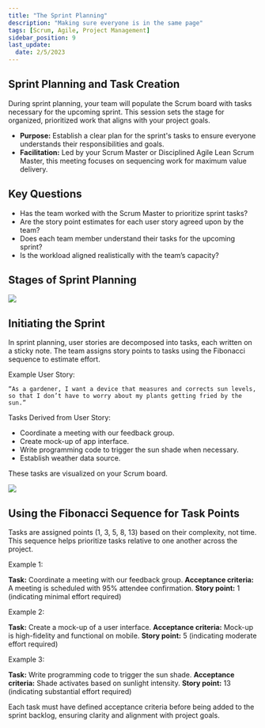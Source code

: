 ```yaml
---
title: "The Sprint Planning"
description: "Making sure everyone is in the same page"
tags: [Scrum, Agile, Project Management]
sidebar_position: 9
last_update:
  date: 2/5/2023
---
```



## Sprint Planning and Task Creation

During sprint planning, your team will populate the Scrum board with tasks necessary for the upcoming sprint. This session sets the stage for organized, prioritized work that aligns with your project goals.

- **Purpose:** Establish a clear plan for the sprint's tasks to ensure everyone understands their responsibilities and goals.
- **Facilitation:** Led by your Scrum Master or Disciplined Agile Lean Scrum Master, this meeting focuses on sequencing work for maximum value delivery.

## Key Questions

- Has the team worked with the Scrum Master to prioritize sprint tasks?
- Are the story point estimates for each user story agreed upon by the team?
- Does each team member understand their tasks for the upcoming sprint?
- Is the workload aligned realistically with the team’s capacity?

## Stages of Sprint Planning

![](/img/docs/stages-of-sptrintplanning-4-stages.png)

## Initiating the Sprint

In sprint planning, user stories are decomposed into tasks, each written on a sticky note. The team assigns story points to tasks using the Fibonacci sequence to estimate effort.

Example User Story:
```
“As a gardener, I want a device that measures and corrects sun levels, so that I don’t have to worry about my plants getting fried by the sun.”
```

Tasks Derived from User Story:

- Coordinate a meeting with our feedback group.
- Create mock-up of app interface.
- Write programming code to trigger the sun shade when necessary.
- Establish weather data source.

These tasks are visualized on your Scrum board.

![](/img/docs/examplebreakingdownuserstorytotasks.png)

## Using the Fibonacci Sequence for Task Points

Tasks are assigned points (1, 3, 5, 8, 13) based on their complexity, not time. This sequence helps prioritize tasks relative to one another across the project.

Example 1:

**Task:** Coordinate a meeting with our feedback group.
**Acceptance criteria:** A meeting is scheduled with 95% attendee confirmation.
**Story point:** 1 (indicating minimal effort required)

Example 2:

**Task:** Create a mock-up of a user interface.
**Acceptance criteria:** Mock-up is high-fidelity and functional on mobile.
**Story point:** 5 (indicating moderate effort required)

Example 3:

**Task:** Write programming code to trigger the sun shade.
**Acceptance criteria:** Shade activates based on sunlight intensity.
**Story point:** 13 (indicating substantial effort required)

Each task must have defined acceptance criteria before being added to the sprint backlog, ensuring clarity and alignment with project goals.